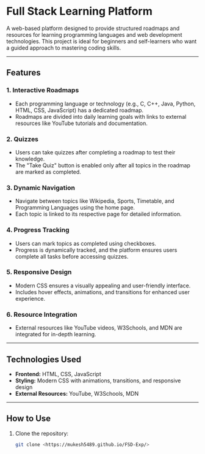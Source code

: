 # Full Stack Learning Platform

A web-based platform designed to provide structured roadmaps and resources for learning programming languages and web development technologies. This project is ideal for beginners and self-learners who want a guided approach to mastering coding skills.

---

## Features

### 1. **Interactive Roadmaps**
- Each programming language or technology (e.g., C, C++, Java, Python, HTML, CSS, JavaScript) has a dedicated roadmap.
- Roadmaps are divided into daily learning goals with links to external resources like YouTube tutorials and documentation.

### 2. **Quizzes**
- Users can take quizzes after completing a roadmap to test their knowledge.
- The "Take Quiz" button is enabled only after all topics in the roadmap are marked as completed.

### 3. **Dynamic Navigation**
- Navigate between topics like Wikipedia, Sports, Timetable, and Programming Languages using the home page.
- Each topic is linked to its respective page for detailed information.

### 4. **Progress Tracking**
- Users can mark topics as completed using checkboxes.
- Progress is dynamically tracked, and the platform ensures users complete all tasks before accessing quizzes.

### 5. **Responsive Design**
- Modern CSS ensures a visually appealing and user-friendly interface.
- Includes hover effects, animations, and transitions for enhanced user experience.

### 6. **Resource Integration**
- External resources like YouTube videos, W3Schools, and MDN are integrated for in-depth learning.

---

## Technologies Used

- **Frontend:** HTML, CSS, JavaScript
- **Styling:** Modern CSS with animations, transitions, and responsive design
- **External Resources:** YouTube, W3Schools, MDN

---

## How to Use

1. Clone the repository:
   ```bash
   git clone <https://mukesh5489.github.io/FSD-Exp/>
